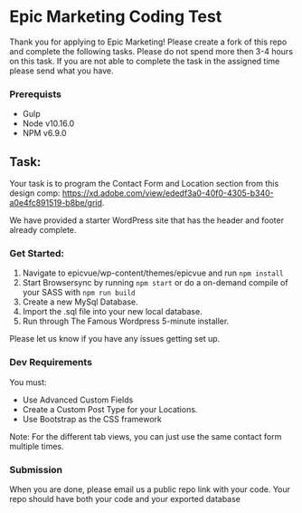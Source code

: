 # Epic Marketing Coding Test
Thank you for applying to Epic Marketing!
Please create a fork of this repo and complete the following tasks. Please do not spend more then 3-4 hours on this task. If you are not able to complete the task in the assigned time please send what you have.

### Prerequists
- Gulp
- Node v10.16.0
- NPM v6.9.0

## Task:
Your task is to program the Contact Form and Location section from this design comp: https://xd.adobe.com/view/ededf3a0-40f0-4305-b340-a0e4fc891519-b8be/grid.

We have provided a starter WordPress site that has the header and footer already complete. 

### Get Started:
1. Navigate to epicvue/wp-content/themes/epicvue and run `npm install`
2. Start Browsersync by running `npm start` or do a on-demand compile of your SASS with `npm run build`
3. Create a new MySql Database.
4. Import the .sql file into your new local database.
5. Run through The Famous Wordpress 5-minute installer.

Please let us know if you have any issues getting set up.

### Dev Requirements
You must:
- Use Advanced Custom Fields 
- Create a Custom Post Type for your Locations. 
- Use Bootstrap as the CSS framework

Note: For the different tab views, you can just use the same contact form multiple times.

### Submission
When you are done, please email us a public repo link with your code. Your repo should have both your code and your exported database


